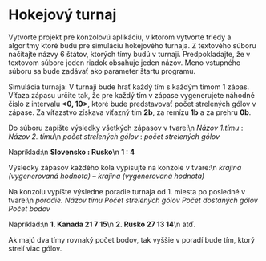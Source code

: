 # Hokejový turnaj
Vytvorte projekt pre konzolovú aplikáciu, v ktorom vytvorte triedy a algoritmy ktoré budú pre simuláciu hokejového turnaja.
Z textového súboru načítajte názvy 6 štátov, ktorých tímy budú v turnaji.
Predpokladajte, že v textovom súbore jeden riadok obsahuje jeden názov. Meno vstupného súboru sa bude zadávať ako parameter štartu programu.

Simulácia turnaja:
V turnaji bude hrať každý tím s každým tímom 1 zápas.
Víťaza zápasu určite tak, že pre každý tím v zápase vygenerujete náhodné číslo z intervalu **<0, 10>**,
ktoré bude predstavovať počet strelených gólov v zápase. Za víťazstvo získava víťazný tím **2b**, za remízu **1b** a za prehru **0b**.

Do súboru zapíšte výsledky všetkých zápasov v tvare:\n
*Názov 1.tímu* : *Názov 2. tímu*\n
*počet strelených gólov* : *počet strelených gólov*

Napríklad:\n
**Slovensko : Rusko**\n
**1 : 4**

Výsledky zápasov každého kola vypisujte na konzole v tvare:\n
*krajina (vygenerovaná hodnota)* – *krajina (vygenerovaná hodnota)*

Na konzolu vypíšte výsledne poradie turnaja od 1. miesta po posledné v tvare:\n
*poradie. Názov tímu Počet strelených gólov Počet dostaných gólov Počet bodov*

Napríklad:\n
**1. Kanada 21 7 15**\n
**2. Rusko 27 13 14**\n
atď.

Ak majú dva tímy rovnaký počet bodov, tak vyššie v poradí bude tím, ktorý strelí viac gólov.